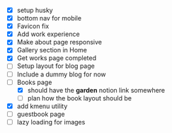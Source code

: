 - [x] setup husky
- [x] bottom nav for mobile
- [x] Favicon fix
- [x] Add work experience
- [x] Make about page responsive
- [x] Gallery section in Home
- [x] Get works page completed
- [ ] Setup layout for blog page
- [ ] Include a dummy blog for now
- [ ] Books page
  - [x] should have the **garden** notion link somewhere
  - [ ] plan how the book layout should be
- [x] add kmenu utility
- [ ] guestbook page
- [ ] lazy loading for images
